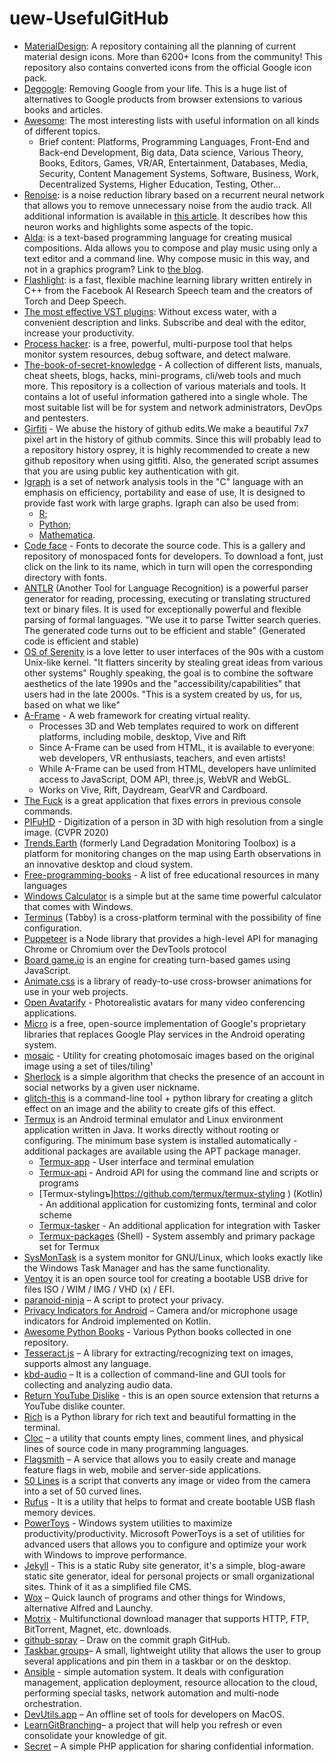 # uew-UsefulGitHub
- [MaterialDesign](https://github.com/Templarian/MaterialDesign): A repository containing all the planning of current material design icons. More than 6200+ Icons from the community! This repository also contains converted icons from the official Google icon pack.
- [Degoogle](https://github.com/tycrek/degoogle): Removing Google from your life. This is a huge list of alternatives to Google products from browser extensions to various books and articles.
- [Awesome](https://github.com/sindresorhus/awesome): The most interesting lists with useful information on all kinds of different topics. 
  - Brief content: Platforms, Programming Languages, Front-End and Back-end Development, Big data, Data science, Various Theory, Books, Editors, Games, VR/AR, Entertainment, Databases, Media, Security, Content Management Systems, Software, Business, Work, Decentralized Systems, Higher Education, Testing, Other...
- [Renoise](https://github.com/xiph/rnnoise): is a noise reduction library based on a recurrent neural network that allows you to remove unnecessary noise from the audio track.
All additional information is available in [this article](https://jmvalin.ca/demo/rnnoise/). It describes how this neuron works and highlights some aspects of the topic.
- [Alda](https://github.com/alda-lang/alda): is a text-based programming language for creating musical compositions. Alda allows you to compose and play music using only a text editor and a command line. Why compose music in this way, and not in a graphics program? Link to [the blog](https://blog.djy.io/alda-a-manifesto-and-gentle-introduction/).
- [Flashlight](https://github.com/flashlight/flashlight): is a fast, flexible machine learning library written entirely in C++ from the Facebook AI Research Speech team and the creators of Torch and Deep Speech.
- [The most effective VST plugins](https://t.me/vsc_help): Without excess water, with a convenient description and links. Subscribe and deal with the editor, increase your productivity.
- [Process hacker](https://github.com/processhacker/processhacker): is a free, powerful, multi-purpose tool that helps monitor system resources, debug software, and detect malware.
- [The-book-of-secret-knowledge](https://github.com/trimstray/the-book-of-secret-knowledge) - A collection of different lists, manuals, cheat sheets, blogs, hacks, mini-programs, cli/web tools and much more. This repository is a collection of various materials and tools. It contains a lot of useful information gathered into a single whole. The most suitable list will be for system and network administrators, DevOps and pentesters.
- [Girfiti](https://github.com/gelstudios/gitfiti ) - We abuse the history of github edits.We make a beautiful 7x7 pixel art in the history of github commits.
Since this will probably lead to a repository history osprey, it is highly recommended to create a new github repository when using gitfiti. Also, the generated script assumes that you are using public key authentication with git.
- [Igraph](https://github.com/igraph/igraph) is a set of network analysis tools in the "C" language with an emphasis on efficiency, portability and ease of use, It is designed to provide fast work with large graphs. Igraph can also be used from: 
  - [R](https://github.com/igraph/rigraph); 
  - [Python](https://github.com/igraph/python-igraph); 
  - [Mathematica](https://github.com/szhorvat/IGraphM).
- [Code face](https://github.com/chrissimpkins/codeface) - Fonts to decorate the source code. This is a gallery and repository of monospaced fonts for developers. To download a font, just click on the link to its name, which in turn will open the corresponding directory with fonts.
- [ANTLR](https://github.com/antlr/antlr4) (Another Tool for Language Recognition) is a powerful parser generator for reading, processing, executing or translating structured text or binary files. It is used for exceptionally powerful and flexible parsing of formal languages. "We use it to parse Twitter search queries. The generated code turns out to be efficient and stable" (Generated code is efficient and stable)
- [OS of Serenity](https://github.com/SerenityOS/serenity) is a love letter to user interfaces of the 90s with a custom Unix-like kernel. 
"It flatters sincerity by stealing great ideas from various other systems" Roughly speaking, the goal is to combine the software aesthetics of the late 1990s and the "accessibility/capabilities" that users had in the late 2000s. "This is a system created by us, for us, based on what we like"
- [A-Frame](https://github.com/aframevr/aframe) - A web framework for creating virtual reality. 
  - Processes 3D and Web templates required to work on different platforms, including mobile, desktop, Vive and Rift
  - Since A-Frame can be used from HTML, it is available to everyone: web developers, VR enthusiasts, teachers, and even artists!
  - While A-Frame can be used from HTML, developers have unlimited access to JavaScript, DOM API, three.js, WebVR and WebGL.
  - Works on Vive, Rift, Daydream, GearVR and Cardboard.
- [The Fuck](https://github.com/nvbn/thefuck) is a great application that fixes errors in previous console commands.
- [PIFuHD](https://github.com/facebookresearch/pifuhd) - Digitization of a person in 3D with high resolution from a single image. (CVPR 2020)
- [Trends.Earth](https://github.com/ConservationInternational/trends.earth) (formerly Land Degradation Monitoring Toolbox) is a platform for monitoring changes on the map using Earth observations in an innovative desktop and cloud system.
- [Free-programming-books](https://github.com/EbookFoundation/free-programming-books ) - A list of free educational resources in many languages
- [Windows Calculator](https://github.com/microsoft/calculator) is a simple but at the same time powerful calculator that comes with Windows.
- [Terminus](https://github.com/Eugeny/tabby) (Tabby) is a cross-platform terminal with the possibility of fine configuration.
- [Puppeteer](https://github.com/puppeteer/puppeteer) is a Node library that provides a high-level API for managing Chrome or Chromium over the DevTools protocol
- [Board game.io](https://github.com/boardgameio/boardgame.io) is an engine for creating turn-based games using JavaScript.
- [Animate.css](https://github.com/animate-css/animate.css) is a library of ready-to-use cross-browser animations for use in your web projects.
- [Open Avatarify](https://github.com/alievk/avatarify-python) - Photorealistic avatars for many video conferencing applications.
- [Micro](https://github.com/microg/GmsCore) is a free, open-source implementation of Google's proprietary libraries that replaces Google Play services in the Android operating system.
- [mosaic](https://github.com/codebox/mosaic) - Utility for creating photomosaic images based on the original image using a set of tiles/tiling¹
- [Sherlock](https://github.com/sherlock-project/sherlock) is a simple algorithm that checks the presence of an account in social networks by a given user nickname.
- [glitch-this](https://github.com/TotallyNotChase/glitch-this) is a command-line tool + python library for creating a glitch effect on an image and the ability to create gifs of this effect.
- [Termux](https://github.com/termux) is an Android terminal emulator and Linux environment application written in Java. It works directly without rooting or configuring. The minimum base system is installed automatically - additional packages are available using the APT package manager.
  - [Termux-app](https://github.com/termux/termux-app) - User interface and terminal emulation
  - [Termux-api](https://github.com/termux/termux-api) - Android API for using the command line and scripts or programs
  - [Termux-stylingъ]https://github.com/termux/termux-styling ) (Kotlin) - An additional application for customizing fonts, terminal and color scheme
  - [Termux-tasker](https://github.com/termux/termux-tasker) - An additional application for integration with Tasker
  - [Termux-packages](https://github.com/termux/termux-packages) (Shell) - System assembly and primary package set for Termux
- [SysMonTask](https://github.com/KrispyCamel4u/SysMonTask) is a system monitor for GNU/Linux, which looks exactly like the Windows Task Manager and has the same functionality.
- [Ventoy](https://github.com/ventoy/Ventoy) it is an open source tool for creating a bootable USB drive for files ISO / WIM / IMG / VHD (x) / EFI.
- [paranoid-ninja](https://github.com/szorfein/paranoid-ninja) – A script to protect your privacy.
- [Privacy Indicators for Android](https://github.com/NitishGadangi/Privacy-Indicator-App) – Camera and/or microphone usage indicators for Android implemented on Kotlin.
- [Awesome Python Books](https://github.com/Junnplus/awesome-python-books) - Various Python books collected in one repository.
- [Tesseract.js](https://github.com/naptha/tesseract.js) – A library for extracting/recognizing text on images, supports almost any language.
- [kbd-audio](https://github.com/ggerganov/kbd-audio) – It is a collection of command-line and GUI tools for collecting and analyzing audio data.
- [Return YouTube Dislike](https://github.com/Anarios/return-youtube-dislike) - this is an open source extension that returns a YouTube dislike counter.
- [Rich](https://github.com/willmcgugan/rich) is a Python library for rich text and beautiful formatting in the terminal.
- [Cloc](https://github.com/AlDanial/cloc) – a utility that counts empty lines, comment lines, and physical lines of source code in many programming languages.
- [Flagsmith](https://github.com/Flagsmith/flagsmith) – A service that allows you to easily create and manage feature flags in web, mobile and server-side applications.
- [50 Lines](https://github.com/Loskir/50-lines) is a script that converts any image or video from the camera into a set of 50 curved lines.
- [Rufus](https://github.com/pbatard/rufus) - It is a utility that helps to format and create bootable USB flash memory devices.
- [PowerToys](https://github.com/microsoft/PowerToys) - Windows system utilities to maximize productivity/productivity. Microsoft PowerToys is a set of utilities for advanced users that allows you to configure and optimize your work with Windows to improve performance.
- [Jekyll](https://github.com/jekyll/jekyll) - This is a static Ruby site generator, it's a simple, blog-aware static site generator, ideal for personal projects or small organizational sites. Think of it as a simplified file CMS.
- [Wox](https://github.com/Wox-launcher/Wox) – Quick launch of programs and other things for Windows, alternative Alfred and Launchy.
- [Motrix](https://github.com/agalwood/Motrix) - Multifunctional download manager that supports HTTP, FTP, BitTorrent, Magnet, etc. downloads.
- [github-spray](https://github.com/Annihil/github-spray) – Draw on the commit graph GitHub.
- [Taskbar groups](https://github.com/tjackenpacken/taskbar-groups)– A small, lightweight utility that allows the user to group several applications and pin them in a taskbar or on the desktop.
- [Ansible](https://github.com/ansible/ansible) - simple automation system. It deals with configuration management, application deployment, resource allocation to the cloud, performing special tasks, network automation and multi-node orchestration.
- [DevUtils.app](https://github.com/DevUtilsApp/DevUtils-app) – An offline set of tools for developers on MacOS.
- [LearnGitBranching](https://github.com/pcottle/learnGitBranching)– a project that will help you refresh or even consolidate your knowledge of git.
- [Secret](https://telegra.ph/file/3dbc2451eee2cec2b7dcd.jpg) – A simple PHP application for sharing confidential information.
